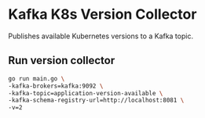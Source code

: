 # Kafka K8s Version Collector

Publishes available Kubernetes versions to a Kafka topic.

## Run version collector

```bash
go run main.go \
-kafka-brokers=kafka:9092 \
-kafka-topic=application-version-available \
-kafka-schema-registry-url=http://localhost:8081 \
-v=2
```
